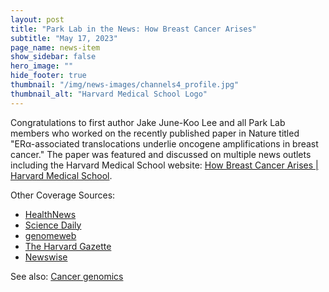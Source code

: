 ```yaml
---
layout: post
title: "Park Lab in the News: How Breast Cancer Arises"
subtitle: "May 17, 2023"
page_name: news-item
show_sidebar: false
hero_image: ""
hide_footer: true
thumbnail: "/img/news-images/channels4_profile.jpg"
thumbnail_alt: "Harvard Medical School Logo"
---
```


Congratulations to first author Jake June-Koo Lee and all Park Lab members who worked on the recently published paper in Nature titled "ERα-associated translocations underlie oncogene amplifications in breast cancer." The paper was featured and discussed on multiple news outlets including the Harvard Medical School website: [How Breast Cancer Arises \| Harvard Medical School](https://hms.harvard.edu/news/how-breast-cancer-arises).

Other Coverage Sources:
- [HealthNews](https://healthnews.com/news/scientists-reveal-how-breast-cancer-begins/)
- [Science Daily](https://www.sciencedaily.com/releases/2023/05/230517122057.htm)
- [genomeweb](https://www.genomeweb.com/scan/harvard-team-discovers-molecular-mechanism-underlying-many-breast-cancers)
- [The Harvard Gazette](https://news.harvard.edu/gazette/story/2023/05/estrogen-a-more-powerful-breast-cancer-culprit-than-we-realized/)
- [Newswise](https://www.newswise.com/articles/how-breast-cancer-arises)

See also: [Cancer genomics](https://compbio.hms.harvard.edu/research-areas/cancer-genomics)

